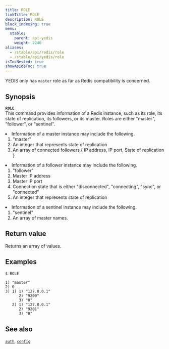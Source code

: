 ```yaml
---
title: ROLE
linkTitle: ROLE
description: ROLE
block_indexing: true
menu:
  stable:
    parent: api-yedis
    weight: 2240
aliases:
  - /stable/api/redis/role
  - /stable/api/yedis/role
isTocNested: true
showAsideToc: true
---
```

YEDIS only has `master` role as far as Redis compatibility is concerned.

## Synopsis

<b>`ROLE`</b><br>
This command provides information of a Redis instance, such as its role, its state of replication, its followers, or its master. Roles are either "master", "follower", or "sentinel".
<li>Information of a master instance may include the following.
  <ol>
  <li>"master"</li>
  <li>An integer that represents state of replication</li>
  <li>An array of connected followers { IP address, IP port, State of replication }</li>
  </ol>
</li>

<li>Information of a follower instance may include the following.
  <ol>
  <li>"follower"</li>
  <li>Master IP address</li>
  <li>Master IP port</li>
  <li>Connection state that is either "disconnected", "connecting", "sync", or "connected"</li>
  <li>An integer that represents state of replication</li>
  </ol>
</li>

<li>Information of a sentinel instance may include the following.
  <ol>
  <li>"sentinel"</li>
  <li>An array of master names.</li>
  </ol>
</li>

## Return value

Returns an array of values.

## Examples

```sh
$ ROLE
```

```
1) "master"
2) 0
3) 1) 1) "127.0.0.1"
      2) "9200"
      3) "0"
   2) 1) "127.0.0.1"
      2) "9201"
      3) "0"
```

## See also

[`auth`](../auth/), [`config`](../config/)
